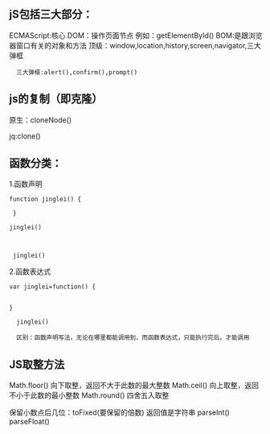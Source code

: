 ## jS包括三大部分：

   ECMAScript:核心
   DOM：操作页面节点 例如：getElementById()
   BOM:是跟浏览器窗口有关的对象和方法  顶级：window,location,history,screen,navigator,三大弹框

   

      三大弹框:alert(),confirm(),prompt()


## js的复制（即克隆）

  原生：cloneNode()
  
  jq:clone()

## 函数分类：

  1.函数声明

    function jinglei() {

     }

    jinglei()

   

     jinglei()

  2.函数表达式

    var jinglei=function() {


    }

      jinglei()

      区别：函数声明写法，无论在哪里都能调用到，而函数表达式，只能执行完后，才能调用

## JS取整方法

  Math.floor() 向下取整，返回不大于此数的最大整数
  Math.ceil() 向上取整，返回不小于此数的最小整数
  Math.round() 四舍五入取整


  保留小数点后几位：toFixed(要保留的倍数) 返回值是字符串 
  parseInt()
  parseFloat()



